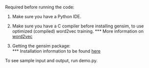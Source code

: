 Required before running the code: 

1. Make sure you have a Python IDE. 

2. Make sure you have a C compiler before installing gensim, to use optimized (compiled) word2vec training. 
         ***  More information on [word2vec](https://radimrehurek.com/gensim/models/word2vec.html)

3. Getting the gensim package:  
         ***  Installation information to be found [here](https://radimrehurek.com/gensim/install.html)


To see sample input and output, run demo.py.
